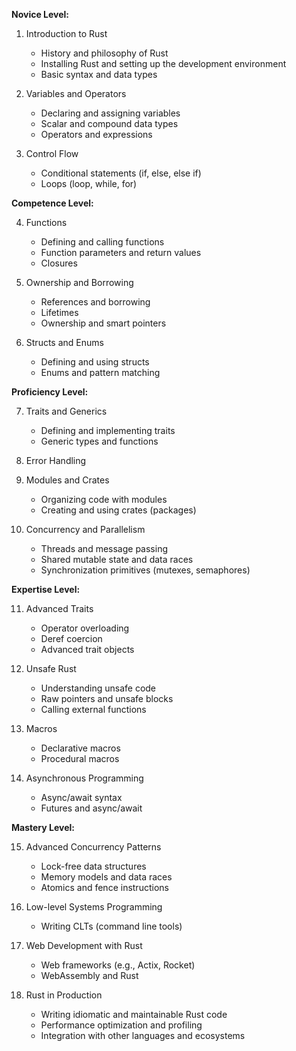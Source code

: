 **Novice Level:**

1. Introduction to Rust
   - History and philosophy of Rust
   - Installing Rust and setting up the development environment
   - Basic syntax and data types

2. Variables and Operators
   - Declaring and assigning variables
   - Scalar and compound data types
   - Operators and expressions

3. Control Flow
   - Conditional statements (if, else, else if)
   - Loops (loop, while, for)

**Competence Level:**

4. Functions
   - Defining and calling functions
   - Function parameters and return values
   - Closures

5. Ownership and Borrowing
   - References and borrowing
   - Lifetimes
   - Ownership and smart pointers

6. Structs and Enums
   - Defining and using structs
   - Enums and pattern matching

**Proficiency Level:**

7. Traits and Generics
   - Defining and implementing traits
   - Generic types and functions

8. Error Handling

9. Modules and Crates
   - Organizing code with modules
   - Creating and using crates (packages)

10. Concurrency and Parallelism
    - Threads and message passing
    - Shared mutable state and data races
    - Synchronization primitives (mutexes, semaphores)

**Expertise Level:**

11. Advanced Traits
    - Operator overloading
    - Deref coercion
    - Advanced trait objects

12. Unsafe Rust
    - Understanding unsafe code
    - Raw pointers and unsafe blocks
    - Calling external functions

13. Macros
    - Declarative macros
    - Procedural macros

14. Asynchronous Programming
    - Async/await syntax
    - Futures and async/await

**Mastery Level:**

15. Advanced Concurrency Patterns
    - Lock-free data structures
    - Memory models and data races
    - Atomics and fence instructions

16. Low-level Systems Programming
    - Writing CLTs (command line tools)
    <!-- - Writing operating system kernels
    - Writing device drivers -->

17. Web Development with Rust
    - Web frameworks (e.g., Actix, Rocket)
    - WebAssembly and Rust

18. Rust in Production
    - Writing idiomatic and maintainable Rust code
    - Performance optimization and profiling
    - Integration with other languages and ecosystems
